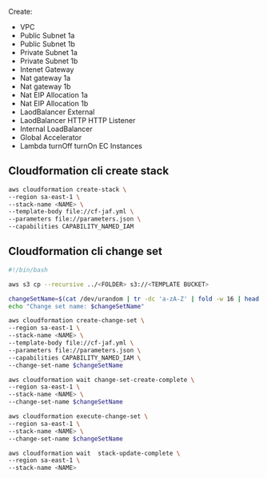 
Create:

- VPC
- Public Subnet 1a
- Public Subnet 1b
- Private Subnet 1a
- Private Subnet 1b
- Intenet Gateway
- Nat gateway 1a
- Nat gateway 1b
- Nat EIP Allocation 1a
- Nat EIP Allocation 1b
- LaodBalancer External
- LaodBalancer HTTP HTTP Listener
- Internal LoadBalancer
- Global Accelerator
- Lambda turnOff turnOn EC Instances

## Cloudformation cli create stack

```bash
aws cloudformation create-stack \
--region sa-east-1 \
--stack-name <NAME> \
--template-body file://cf-jaf.yml \
--parameters file://parameters.json \
--capabilities CAPABILITY_NAMED_IAM 
```

## Cloudformation cli change set

```bash
#!/bin/bash

aws s3 cp --recursive ../<FOLDER> s3://<TEMPLATE BUCKET>

changeSetName=$(cat /dev/urandom | tr -dc 'a-zA-Z' | fold -w 16 | head -n 1)
echo "Change set name: $changeSetName"

aws cloudformation create-change-set \
--region sa-east-1 \
--stack-name <NAME> \
--template-body file://cf-jaf.yml \
--parameters file://parameters.json \
--capabilities CAPABILITY_NAMED_IAM \
--change-set-name $changeSetName

aws cloudformation wait change-set-create-complete \
--region sa-east-1 \
--stack-name <NAME> \
--change-set-name $changeSetName

aws cloudformation execute-change-set \
--region sa-east-1 \
--stack-name <NAME> \
--change-set-name $changeSetName

aws cloudformation wait  stack-update-complete \
--region sa-east-1 \
--stack-name <NAME>
```
